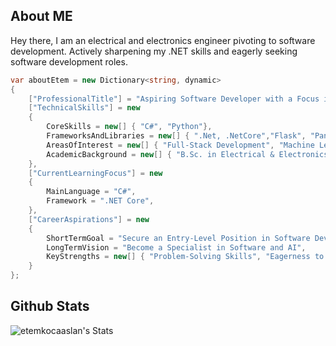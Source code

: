 ## About ME
Hey there, I am an electrical and electronics engineer pivoting to software development. Actively sharpening my .NET skills and eagerly seeking software development roles.

```csharp
var aboutEtem = new Dictionary<string, dynamic>
{
    ["ProfessionalTitle"] = "Aspiring Software Developer with a Focus in .NET Technologies",
    ["TechnicalSkills"] = new
    {
        CoreSkills = new[] { "C#", "Python"},
        FrameworksAndLibraries = new[] { ".Net, .NetCore","Flask", "Pandas", "Numpy", "Scikit-learn", "TensorFlow "},
        AreasOfInterest = new[] { "Full-Stack Development", "Machine Learning", "Computer Vision" },
        AcademicBackground = new[] { "B.Sc. in Electrical & Electronics Engineering" }
    },
    ["CurrentLearningFocus"] = new
    {
        MainLanguage = "C#",
        Framework = ".NET Core",
    },
    ["CareerAspirations"] = new
    {
        ShortTermGoal = "Secure an Entry-Level Position in Software Development",
        LongTermVision = "Become a Specialist in Software and AI",
        KeyStrengths = new[] { "Problem-Solving Skills", "Eagerness to Learn" }
    }
};
```
## Github Stats
![etemkocaaslan's Stats](https://github-readme-stats.vercel.app/api?username=etemkocaaslan&theme=tokyonight&show_icons=true&hide_border=false&count_private=true)
